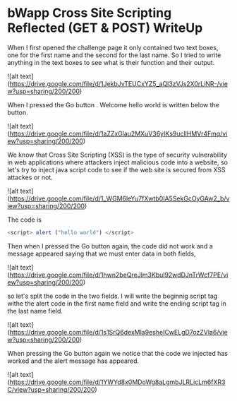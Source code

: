 # bWapp Cross Site Scripting Reflected (GET & POST) WriteUp

When I first opened the challenge page it only contained two text boxes, one for the first name and the second for the last name.
So I tried to write anything in the text boxes to see what is their function and their output.

![alt text] (https://drive.google.com/file/d/1JekbJvTEUCxYZ5_aQl3zVJs2X0rLiNR-/view?usp=sharing/200/200)

When I pressed the Go button . Welcome hello world is written below the button. 

![alt text] (https://drive.google.com/file/d/1aZZxGlau2MXuV36yIKs9ucllHMVr4Fmq/view?usp=sharing/200/200)

We know that Cross Site Scripting (XSS) is the type of security vulnerability in web applications where attackers inject malicious code 
into a website, so let's try to inject java script code to see if the web site is secured from XSS attackes or not.

![alt text] (https://drive.google.com/file/d/1_WGM6leYu7fXwtb0IA5SekGcOyGAw2_b/view?usp=sharing/200/200)

The code is 

``` javascript 
<script> alert ("hello world") </script>
```

Then when I pressed the Go button again, the code did not work and a message appeared saying that we must enter data in both fields,

![alt text] (https://drive.google.com/file/d/1hwn2beQreJlm3Kbul92wdDJnTrWcf7PE/view?usp=sharing/200/200)

so let's split the code in the two fields.
I will write the beginnig script tag withe the alert code in the first name field and write the ending script tag in the last name field.

![alt text] (https://drive.google.com/file/d/1s1SrQ6dexMla9esheICwELgD7ozZVla6/view?usp=sharing/200/200)

When pressing the Go button again we notice that the code we injected has worked and the alert message has appeared.

![alt text] (https://drive.google.com/file/d/1YWYd8x0MDoWg8aLgmbJLRLicLm6fXR3C/view?usp=sharing/200/200)



